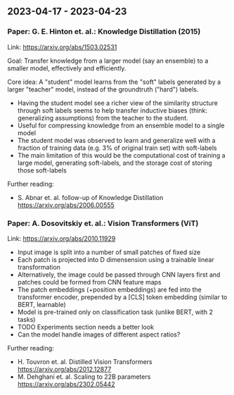 ## 2023-04-17 - 2023-04-23

### Paper: G. E. Hinton et. al.: Knowledge Distillation (2015)

Link: <https://arxiv.org/abs/1503.02531>

Goal: Transfer knowledge from a larger model (say an ensemble) to a smaller model, effectively and efficiently.

Core idea: A "student" model learns from the "soft" labels generated by a larger "teacher" model, instead of the groundtruth ("hard") labels.

- Having the student model see a richer view of the similarity structure through soft labels seems to help transfer inductive biases (think: generalizing assumptions) from the teacher to the student.
- Useful for compressing knowledge from an ensemble model to a single model
- The student model was observed to learn and generalize well with a fraction of training data (e.g. 3% of original train set) with soft-labels
- The main limitation of this would be the computational cost of training a large model, generating soft-labels, and the storage cost of storing those soft-labels

Further reading:
- S. Abnar et. al. follow-up of Knowledge Distillation <https://arxiv.org/abs/2006.00555>

### Paper: A. Dosovitskiy et. al.: Vision Transformers (ViT)

Link: <https://arxiv.org/abs/2010.11929>

- Input image is split into a number of small patches of fixed size
- Each patch is projected into D dimensension using a trainable linear transformation
- Alternatively, the image could be passed through CNN layers first and patches could be formed from CNN feature maps
- The patch embeddings (+position embeddings) are fed into the transformer encoder, prepended by a [CLS] token embedding (similar to BERT, learnable)
- Model is pre-trained only on classification task (unlike BERT, with 2 tasks)
- TODO Experiments section needs a better look
- Can the model handle images of different aspect ratios?

Further reading:
- H. Touvron et. al. Distilled Vision Transformers <https://arxiv.org/abs/2012.12877>
- M. Dehghani et. al. Scaling to 22B parameters <https://arxiv.org/abs/2302.05442>

